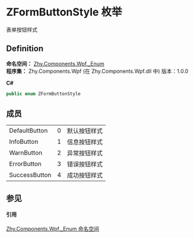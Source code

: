 # ZFormButtonStyle 枚举


表单按钮样式



## Definition
**命名空间：** <a href="N_Zhy_Components_Wpf__Enum.md">Zhy.Components.Wpf._Enum</a>  
**程序集：** Zhy.Components.Wpf (在 Zhy.Components.Wpf.dll 中) 版本：1.0.0

**C#**
``` C#
public enum ZFormButtonStyle
```



## 成员
<table>
<tr>
<td>DefaultButton</td>
<td>0</td>
<td>默认按钮样式</td></tr>
<tr>
<td>InfoButton</td>
<td>1</td>
<td>信息按钮样式</td></tr>
<tr>
<td>WarnButton</td>
<td>2</td>
<td>异常按钮样式</td></tr>
<tr>
<td>ErrorButton</td>
<td>3</td>
<td>错误按钮样式</td></tr>
<tr>
<td>SuccessButton</td>
<td>4</td>
<td>成功按钮样式</td></tr>
</table>

## 参见


#### 引用
<a href="N_Zhy_Components_Wpf__Enum.md">Zhy.Components.Wpf._Enum 命名空间</a>  
